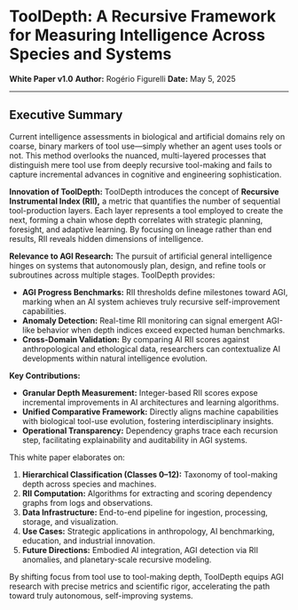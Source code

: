 # ToolDepth: A Recursive Framework for Measuring Intelligence Across Species and Systems

**White Paper v1.0**
**Author:** Rogério Figurelli
**Date:** May 5, 2025

---

## Executive Summary

Current intelligence assessments in biological and artificial domains rely on coarse, binary markers of tool use—simply whether an agent uses tools or not. This method overlooks the nuanced, multi-layered processes that distinguish mere tool use from deeply recursive tool-making and fails to capture incremental advances in cognitive and engineering sophistication.

**Innovation of ToolDepth:** ToolDepth introduces the concept of **Recursive Instrumental Index (RII),** a metric that quantifies the number of sequential tool-production layers. Each layer represents a tool employed to create the next, forming a chain whose depth correlates with strategic planning, foresight, and adaptive learning. By focusing on lineage rather than end results, RII reveals hidden dimensions of intelligence.

**Relevance to AGI Research:** The pursuit of artificial general intelligence hinges on systems that autonomously plan, design, and refine tools or subroutines across multiple stages. ToolDepth provides:

* **AGI Progress Benchmarks:** RII thresholds define milestones toward AGI, marking when an AI system achieves truly recursive self-improvement capabilities.
* **Anomaly Detection:** Real-time RII monitoring can signal emergent AGI-like behavior when depth indices exceed expected human benchmarks.
* **Cross-Domain Validation:** By comparing AI RII scores against anthropological and ethological data, researchers can contextualize AI developments within natural intelligence evolution.

**Key Contributions:**

* **Granular Depth Measurement:** Integer-based RII scores expose incremental improvements in AI architectures and learning algorithms.
* **Unified Comparative Framework:** Directly aligns machine capabilities with biological tool-use evolution, fostering interdisciplinary insights.
* **Operational Transparency:** Dependency graphs trace each recursion step, facilitating explainability and auditability in AGI systems.

This white paper elaborates on:

1. **Hierarchical Classification (Classes 0–12):** Taxonomy of tool-making depth across species and machines.
2. **RII Computation:** Algorithms for extracting and scoring dependency graphs from logs and observations.
3. **Data Infrastructure:** End-to-end pipeline for ingestion, processing, storage, and visualization.
4. **Use Cases:** Strategic applications in anthropology, AI benchmarking, education, and industrial innovation.
5. **Future Directions:** Embodied AI integration, AGI detection via RII anomalies, and planetary-scale recursive modeling.

By shifting focus from tool use to tool-making depth, ToolDepth equips AGI research with precise metrics and scientific rigor, accelerating the path toward truly autonomous, self-improving systems.

